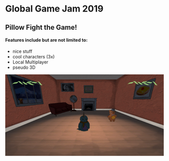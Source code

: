 Global Game Jam 2019
===========================

Pillow Fight the Game!
---------------------------

#### Features include but are not limited to:
- nice stuff
- cool characters (3x)
- Local Multiplayer
- pseudo 3D

![screenshot](https://github.com/tbscode/GGJ19_2/blob/master/screenshot.png)
